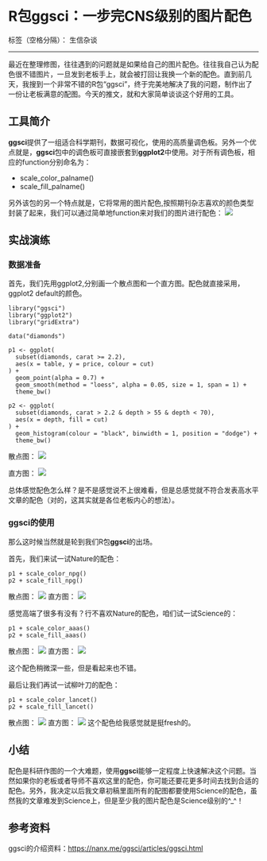 # R包ggsci：一步完CNS级别的图片配色

标签（空格分隔）： 生信杂谈

---

最近在整理修图，往往遇到的问题就是如果给自己的图片配色。往往我自己认为配色很不错图片，一旦发到老板手上，就会被打回让我换一个新的配色。直到前几天，我搜到一个非常不错的R包“ggsci”，终于完美地解决了我的问题，制作出了一份让老板满意的配图。今天的推文，就和大家简单谈谈这个好用的工具。


## 工具简介

**ggsci**提供了一组适合科学期刊，数据可视化，使用的高质量调色板。另外一个优点就是，**ggsci**包中的调色板可直接嵌套到**ggplot2**中使用。对于所有调色板，相应的function分别命名为：

>   
- scale_color_palname()
- scale_fill_palname()

另外该包的另一个特点就是，它将常用的图片配色,按照期刊杂志喜欢的颜色类型封装了起来，我们可以通过简单地function来对我们的图片进行配色：
![][1]


## 实战演练

### 数据准备

首先，我们先用ggplot2,分别画一个散点图和一个直方图。配色就直接采用，ggplot2 default的颜色。

```
library("ggsci")
library("ggplot2")
library("gridExtra")

data("diamonds")

p1 <- ggplot(
  subset(diamonds, carat >= 2.2),
  aes(x = table, y = price, colour = cut)
) +
  geom_point(alpha = 0.7) +
  geom_smooth(method = "loess", alpha = 0.05, size = 1, span = 1) +
  theme_bw()

p2 <- ggplot(
  subset(diamonds, carat > 2.2 & depth > 55 & depth < 70),
  aes(x = depth, fill = cut)
) +
  geom_histogram(colour = "black", binwidth = 1, position = "dodge") +
  theme_bw()
```
散点图：
![][2]

直方图：
![][3]

总体感觉配色怎么样？是不是感觉说不上很难看，但是总感觉就不符合发表高水平文章的配色（对的，这其实就是各位老板内心的想法）。

### ggsci的使用

那么这时候当然就是轮到我们R包**ggsci**的出场。

首先，我们来试一试Nature的配色：

```
p1 + scale_color_npg()
p2 + scale_fill_npg()
```
散点图：
![][4]
直方图：
![][5]

感觉高端了很多有没有？行不喜欢Nature的配色，咱们试一试Science的：

```
p1 + scale_color_aaas()
p2 + scale_fill_aaas()
```
散点图：
![][6]
直方图：
![][7]

这个配色稍微深一些，但是看起来也不错。

最后让我们再试一试柳叶刀的配色：

```
p1 + scale_color_lancet()
p2 + scale_fill_lancet()
```
散点图：
![][8]
直方图：
![][9]
这个配色给我感觉就是挺fresh的。

## 小结

配色是科研作图的一个大难题，使用**ggsci**能够一定程度上快速解决这个问题。当然如果你的老板或者导师不喜欢这里的配色，你可能还要花更多时间去找到合适的配色。另外，我决定以后我文章初稿里面所有的配图都要使用Science的配色，虽然我的文章难发到Science上，但是至少我的图片配色是Science级别的^_^！


## 参考资料

ggsci的介绍资料：https://nanx.me/ggsci/articles/ggsci.html

  [1]: http://static.zybuluo.com/lakesea/b22cxvm3o7tuad67piinb8e4/image.png
  [2]: http://static.zybuluo.com/lakesea/rbe8lujmkcjtgyq9d5sc4z46/p1.png
  [3]: http://static.zybuluo.com/lakesea/ffdophs042ofja7xgt5zl96r/P2.png
  [4]: http://static.zybuluo.com/lakesea/cgx9gt58pydxoskqwy2hif1k/p1.png
  [5]: http://static.zybuluo.com/lakesea/8ozjqy5itg2orzko769qoboy/P2.png
  [6]: http://static.zybuluo.com/lakesea/d229f5tzgikk07zp732t61ne/p1.png
  [7]: http://static.zybuluo.com/lakesea/ehkevwtaxstud9r0yfoxgzx4/P2.png
  [8]: http://static.zybuluo.com/lakesea/5lygewnvqfhwr3spj1etjy9a/p1.png
  [9]: http://static.zybuluo.com/lakesea/szeth0xsiweffnnr6uj7m0cu/P2.png